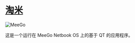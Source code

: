 [淘米]()   
=======                         
![MeeGo](http://mynokiablog.files.wordpress.com/2010/06/meego.jpg)   
    
这是一个运行在 MeeGo Netbook OS 上的基于 QT 的应用程序。  
